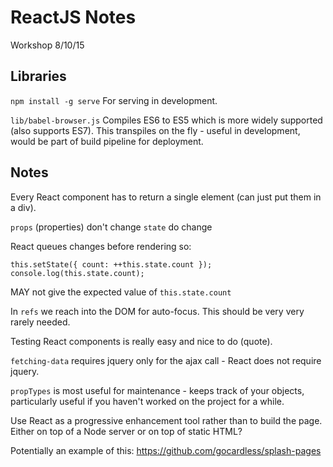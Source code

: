 # ReactJS Notes
Workshop 8/10/15

## Libraries

`npm install -g serve`
For serving in development.

`lib/babel-browser.js`
Compiles ES6 to ES5 which is more widely supported (also supports ES7).
This transpiles on the fly - useful in development, would be part of build pipeline for deployment.

## Notes

Every React component has to return a single element (can just put them in a div).

`props` (properties) don't change
`state` do change

React queues changes before rendering so:

```
this.setState({ count: ++this.state.count });
console.log(this.state.count);
```

MAY not give the expected value of `this.state.count`

In `refs` we reach into the DOM for auto-focus. This should be very very rarely needed.

Testing React components is really easy and nice to do (quote).

`fetching-data` requires jquery only for the ajax call - React does not require jquery.

`propTypes` is most useful for maintenance - keeps track of your objects, particularly useful if you haven't worked on the project for a while.

Use React as a progressive enhancement tool rather than to build the page. Either on top of a Node server or on top of static HTML?

Potentially an example of this:
https://github.com/gocardless/splash-pages